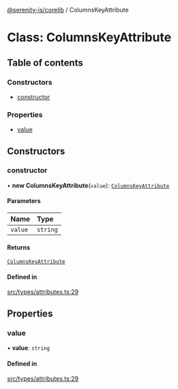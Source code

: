 [@serenity-is/corelib](../README.md) / ColumnsKeyAttribute

# Class: ColumnsKeyAttribute

## Table of contents

### Constructors

- [constructor](ColumnsKeyAttribute.md#constructor)

### Properties

- [value](ColumnsKeyAttribute.md#value)

## Constructors

### constructor

• **new ColumnsKeyAttribute**(`value`): [`ColumnsKeyAttribute`](ColumnsKeyAttribute.md)

#### Parameters

| Name | Type |
| :------ | :------ |
| `value` | `string` |

#### Returns

[`ColumnsKeyAttribute`](ColumnsKeyAttribute.md)

#### Defined in

[src/types/attributes.ts:29](https://github.com/serenity-is/serenity/blob/master/packages/corelib/src/types/attributes.ts#L29)

## Properties

### value

• **value**: `string`

#### Defined in

[src/types/attributes.ts:29](https://github.com/serenity-is/serenity/blob/master/packages/corelib/src/types/attributes.ts#L29)
